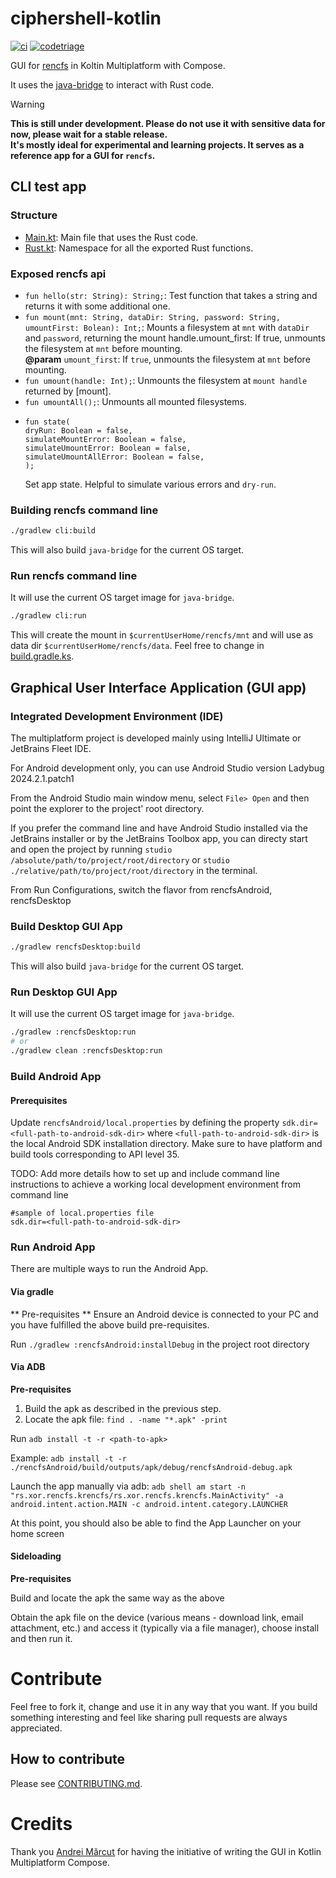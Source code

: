 # ciphershell-kotlin

[![ci](https://github.com/radumarias/rencfs-kotlin/actions/workflows/ci.yml/badge.svg)](https://github.com/radumarias/rencfs-kotlin/actions/workflows/ci.yml)
[![codetriage](https://www.codetriage.com/radumarias/rencfs-kotlin/badges/users.svg)](https://www.codetriage.com/radumarias/rencfs-kotlin)

GUI for [rencfs](https://github.com/radumarias/rencfs) in Koltin Multiplatform with Compose.

It uses the [java-bridge](https://github.com/radumarias/rencfs/tree/main/java-bridge) to interact with Rust code.

> [!WARNING]  
> **This is still under development. Please do not use it with sensitive data for now, please wait for a
stable release.  
> It's mostly ideal for experimental and learning projects. It serves as a reference app for a GUI for `rencfs`.**

## CLI test app

### Structure

- [Main.kt](cli/src/main/kotlin/Main.kt): Main file that uses the Rust code.
- [Rust.kt](cli/src/main/kotlin/Rust.kt): Namespace for all the exported Rust functions.

### Exposed rencfs api

- `fun hello(str: String): String;`: Test function that takes a string and returns it with some additional one.
- `fun mount(mnt: String, dataDir: String, password: String, umountFirst: Bolean): Int;`: Mounts a filesystem at `mnt`
  with `dataDir`
  and `password`, returning the mount handle.umount_first: If true, unmounts the filesystem at `mnt` before mounting.  
  **@param** `umount_first`: If `true`, unmounts the filesystem at `mnt` before mounting.
- `fun umount(handle: Int);`: Unmounts the filesystem at `mount handle` returned by [mount].
- `fun umountAll();`: Unmounts all mounted filesystems.
- ```text
  fun state(
  dryRun: Boolean = false,
  simulateMountError: Boolean = false,
  simulateUmountError: Boolean = false,
  simulateUmountAllError: Boolean = false,
  );
  ```
  Set app state. Helpful to simulate various errors and `dry-run`.

### Building rencfs command line

```bash
./gradlew cli:build
```

This will also build `java-bridge` for the current OS target.

### Run rencfs command line 

It will use the current OS target image for `java-bridge`.

```bash
./gradlew cli:run
```

This will create the mount in `$currentUserHome/rencfs/mnt` and will use as data dir `$currentUserHome/rencfs/data`. Feel free to change in [build.gradle.ks](cli/build.gradle.kts).

## Graphical User Interface Application (GUI app)

### Integrated Development Environment (IDE)

The multiplatform project is developed mainly using IntelliJ Ultimate or JetBrains Fleet IDE. 

For Android development only, you can use Android Studio version Ladybug 2024.2.1.patch1

From the Android Studio main window menu, select `File> Open` and then point the explorer to the project' root directory.

If you prefer the command line and have Android Studio installed via the JetBrains installer or by the JetBrains Toolbox app, you can directy start and open the project by running `studio /absolute/path/to/project/root/directory` or  `studio ./relative/path/to/project/root/directory` in the terminal.

From Run Configurations, switch the flavor from rencfsAndroid, rencfsDesktop 

### Build Desktop GUI App

```bash
./gradlew rencfsDesktop:build
```

This will also build `java-bridge` for the current OS target.

### Run Desktop GUI App

It will use the current OS target image for `java-bridge`.

```bash
./gradlew :rencfsDesktop:run
# or
./gradlew clean :rencfsDesktop:run
```

### Build Android App

#### Prerequisites

Update `rencfsAndroid/local.properties` by defining the property `sdk.dir=<full-path-to-android-sdk-dir>` where `<full-path-to-android-sdk-dir>` is the local Android SDK installation directory.
Make sure to have platform and build tools corresponding to API level 35. 

TODO: Add more details how to set up and include command line instructions to achieve a working local development environment from command line

```properties
#sample of local.properties file
sdk.dir=<full-path-to-android-sdk-dir>
```
### Run Android App

There are multiple ways to run the Android App.

#### Via gradle

** Pre-requisites **
Ensure an Android device is connected to your PC and you have fulfilled the above build pre-requisites.

Run `./gradlew :rencfsAndroid:installDebug` in the project root directory

#### Via ADB

**Pre-requisites**

1. Build the apk as described in the previous step.
2. Locate the apk file: `find . -name "*.apk" -print`

Run `adb install -t -r <path-to-apk>`

Example:
`adb install -t -r ./rencfsAndroid/build/outputs/apk/debug/rencfsAndroid-debug.apk`

Launch the app manually via adb:
`adb shell am start -n "rs.xor.rencfs.krencfs/rs.xor.rencfs.krencfs.MainActivity" -a android.intent.action.MAIN -c android.intent.category.LAUNCHER`

At this point, you should also be able to find the App Launcher on your home screen

#### Sideloading

**Pre-requisites** 

Build and locate the apk the same way as the above

Obtain the apk file on the device (various means - download link, email attachment, etc.) and access it (typically via a file manager), choose install and then run it. 

# Contribute

Feel free to fork it, change and use it in any way that you want.
If you build something interesting and feel like sharing pull requests are always appreciated.

## How to contribute

Please see [CONTRIBUTING.md](CONTRIBUTING.md).

# Credits

Thank you [Andrei Mărcuţ](https://github.com/andreimarcut) for having the initiative of writing the GUI in Kotlin Multiplatform Compose.
